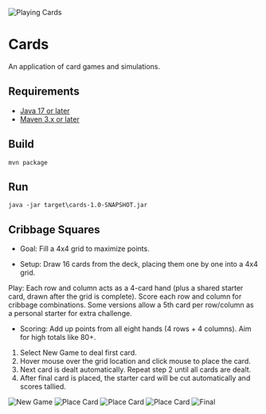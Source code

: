 ![Playing Cards](src/main/resources/images/png/bicycle-back.png)
# Cards
An application of card games and simulations.

## Requirements
- [Java 17 or later](https://www.oracle.com/java/technologies/javase/jdk17-archive-downloads.html)
- [Maven 3.x or later](https://maven.apache.org/download.cgi)

## Build
```
mvn package
```

## Run
```
java -jar target\cards-1.0-SNAPSHOT.jar
```

## Cribbage Squares
- Goal: Fill a 4x4 grid to maximize points.  

- Setup: Draw 16 cards from the deck, placing them one by one into a 4x4 grid.  

Play: Each row and column acts as a 4-card hand (plus a shared starter card, drawn 
after the grid is complete). Score each row and column for cribbage combinations. 
Some versions allow a 5th card per row/column as a personal starter for extra challenge.  

- Scoring: Add up points from all eight hands (4 rows + 4 columns). Aim for high totals like 80+.

1. Select New Game to deal first card.
2. Hover mouse over the grid location and click mouse to place the card.
3. Next card is dealt automatically. Repeat step 2 until all cards are dealt.
4. After final card is placed, the starter card will be cut automatically and scores tallied.

![New Game](src/main/resources/images/boards/cribbage-squares-initial.png)
![Place Card](src/main/resources/images/boards/cribbage-squares-2.png)
![Place Card](src/main/resources/images/boards/cribbage-squares-3.png)
![Place Card](src/main/resources/images/boards/cribbage-squares-4.png)
![Final](src/main/resources/images/boards/cribbage-squares-final.png)

